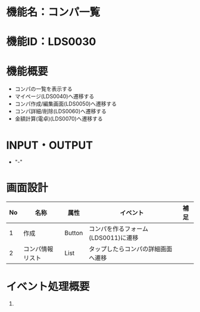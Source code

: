 # 機能名：コンパ一覧
# 機能ID：LDS0030
# 機能概要
* コンパの一覧を表示する
* マイページ(LDS0040)へ遷移する
* コンパ作成/編集画面(LDS0050)へ遷移する
* コンパ詳細/削除(LDS0060)へ遷移する
* 金額計算(電卓)(LDS0070)へ遷移する
# INPUT・OUTPUT
* "-"
# 画面設計
|No|名称|属性|イベント|補足|
|---|---|---|---|---|
|1|作成|Button|コンパを作るフォーム(LDS0011)に遷移||
|2|コンパ情報リスト|List|タップしたらコンパの詳細画面へ遷移||

# イベント処理概要
1.
